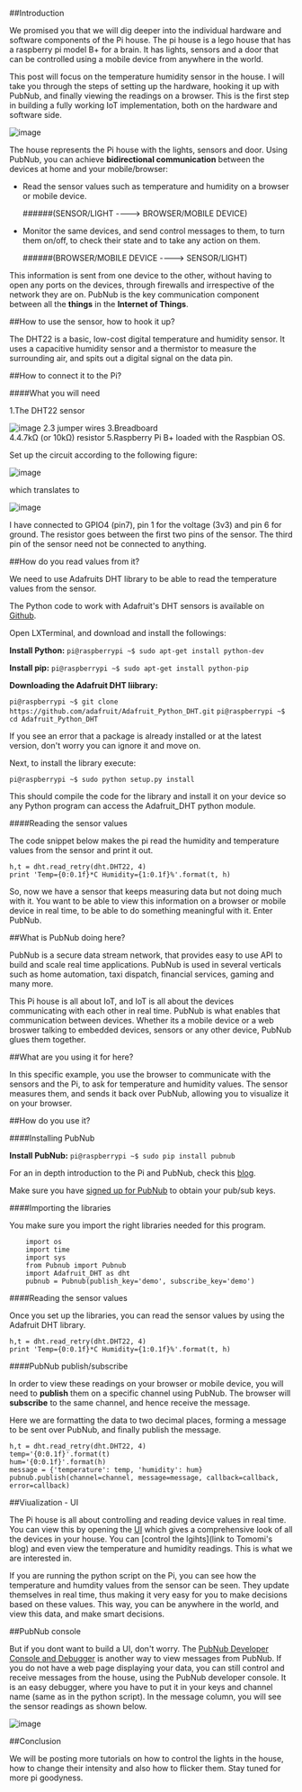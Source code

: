 ##Introduction

We promised you that we will dig deeper into the individual hardware and software components of the Pi house. The pi house is a lego house that has a raspberry pi model B+ for a brain. It has lights, sensors and a door that can be controlled using a mobile device from anywhere in the world.

This post will focus on the temperature humidity sensor in the house. I will take you through the steps of setting up the hardware, hooking it up with PubNub, and finally viewing the readings on a browser. This is the first step in building a fully working IoT implementation, both on the hardware and software side.


![image](images/home-automation-diagram.png)

The house represents the Pi house with the lights, sensors and door. Using PubNub, you can achieve **bidirectional communication** between the devices at home and your mobile/browser:

* Read the sensor values such as temperature and humidity on a browser or mobile device. 

	######(SENSOR/LIGHT ----> BROWSER/MOBILE DEVICE)

* Monitor the same devices, and send control messages to them, to turn them on/off, to check their state and to take any action on them. 

	######(BROWSER/MOBILE DEVICE ----> SENSOR/LIGHT)

This information is sent from one device to the other, without having to open any ports on the devices, through firewalls and irrespective of the network they are on. PubNub is the key communication component between all the **things** in the **Internet of Things**.




##How to use the sensor, how to hook it up?

The DHT22 is a basic, low-cost digital temperature and humidity sensor. It uses a capacitive humidity sensor and a thermistor to measure the surrounding air, and spits out a digital signal on the data pin.


##How to connect it to the Pi?

####What you will need

1.The DHT22 sensor

![image](images/dht22.png)
2.3 jumper wires 
3.Breadboard  
4.4.7kΩ (or 10kΩ) resistor
5.Raspberry Pi B+ loaded with the Raspbian OS. 

Set up the circuit according to the following figure: 

![image](images/circuitdht22.png)

which translates to 

![image](images/breadboard.png)

I have connected to GPIO4 (pin7), pin 1 for the voltage (3v3) and pin 6 for ground. The resistor goes between the first two pins of the sensor. The third pin of the sensor need not be connected to anything.

##How do you read values from it?

We need to use Adafruits DHT library to be able to read the temperature values from the sensor.

The Python code to work with Adafruit's DHT sensors is available on [Github](https://github.com/adafruit/Adafruit_Python_DHT).


Open LXTerminal, and download and install the followings:

**Install Python:**
`pi@raspberrypi ~$ sudo apt-get install python-dev`

**Install pip:**
`pi@raspberrypi ~$ sudo apt-get install python-pip`


**Downloading the Adafruit DHT liibrary:**

`pi@raspberrypi ~$ git clone https://github.com/adafruit/Adafruit_Python_DHT.git`
`pi@raspberrypi ~$ cd Adafruit_Python_DHT`

If you see an error that a package is already installed or at the latest version, don't worry you can ignore it and move on.

Next, to install the library execute:

`pi@raspberrypi ~$ sudo python setup.py install`

This should compile the code for the library and install it on your device so any Python program can access the Adafruit_DHT python module.

####Reading the sensor values

The code snippet below makes the pi read the humidity and temperature values from the sensor and print it out.

```
h,t = dht.read_retry(dht.DHT22, 4)
print 'Temp={0:0.1f}*C Humidity={1:0.1f}%'.format(t, h)

```


So, now we have a sensor that keeps measuring data but not doing much with it. You want to be able to view this information on a browser or mobile device in real time, to be able to do something meaningful with it. Enter PubNub. 

##What is PubNub doing here? 


PubNub is a secure data stream network, that provides easy to use API to build and scale real time applications. PubNub is used in several verticals such as home automation, taxi dispatch, financial services, gaming and many more. 

This Pi house is all about IoT, and IoT is all about the devices communicating with each other in real time. PubNub is what enables that communication between devices. Whether its a mobile device or a web broswer talking to embedded devices, sensors or any other device, PubNub glues them  together.


##What are you using it for here?

In this specific example, you use the browser to communicate with the sensors and the Pi, to ask for temperature and humidity values. The sensor measures them, and sends it back over PubNub, allowing you to visualize it on your browser. 

##How do you use it?

####Installing PubNub

**Install PubNub:**
`pi@raspberrypi ~$ sudo pip install pubnub`

For an in depth introduction to the Pi and PubNub, check this [blog](http://www.pubnub.com/blog/internet-of-things-101-getting-started-w-raspberry-pi/).

Make sure you have [signed up for PubNub](https://www.pubnub.com/get-started/) to obtain your pub/sub keys.


####Importing the libraries

You make sure you import the right libraries needed for this program.

```
	import os
	import time
	import sys
	from Pubnub import Pubnub
	import Adafruit_DHT as dht
	pubnub = Pubnub(publish_key='demo', subscribe_key='demo')
```
####Reading the sensor values

Once you set up the libraries, you can read the sensor values by using the Adafruit DHT library.

```
h,t = dht.read_retry(dht.DHT22, 4)
print 'Temp={0:0.1f}*C Humidity={1:0.1f}%'.format(t, h)

```

####PubNub publish/subscribe

In order to view these readings on your browser or mobile device, you will need to **publish** them on a specific channel using PubNub. The browser will **subscribe** to the same channel, and hence receive the message. 

Here we are formatting the data to two decimal places, forming a message to be sent over PubNub, and finally publish the message.

```
h,t = dht.read_retry(dht.DHT22, 4)
temp='{0:0.1f}'.format(t)
hum='{0:0.1f}'.format(h)
message = {'temperature': temp, 'humidity': hum}
pubnub.publish(channel=channel, message=message, callback=callback, error=callback)

```

##Viualization - UI

The Pi house is all about controlling and reading device values in real time. You can view this by opening the [UI]() which gives a comprehensive look of all the devices in your house. You can [control the lgihts](link to Tomomi's blog) and even view the temperature and humidity readings. This is what we are interested in. 

If you are running the python script on the Pi, you can see how the temperature and humdity values from the sensor can be seen. They update themselves in real time, thus making it very easy for you to make decisions based on these values. This way, you can be anywhere in the world, and view this data, and make smart decisions. 

##PubNub console

But if you dont want to build a UI, don't worry. The [PubNub Developer Console and Debugger](http://www.pubnub.com/console/) is another way to view messages from PubNub. If you do not have a web page displaying your data, you can still control and receive messages from the house, using the PubNub developer console. It is an easy debugger, where you have to put it in your keys and channel name (same as in the python script). In the message column, you will see the sensor readings as shown below.

![image](images/console.png)


##Conclusion

We will be posting more tutorials on how to control the lights in the house, how to change their intensity and also how to flicker them. Stay tuned for more pi goodyness.

 
